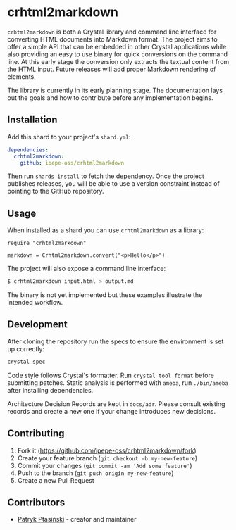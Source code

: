 # crhtml2markdown

`crhtml2markdown` is both a Crystal library and command line interface for
converting HTML documents into Markdown format. The project aims to offer a
simple API that can be embedded in other Crystal applications while also
providing an easy to use binary for quick conversions on the command line.
At this early stage the conversion only extracts the textual content from the
HTML input. Future releases will add proper Markdown rendering of elements.

The library is currently in its early planning stage. The documentation lays out
the goals and how to contribute before any implementation begins.

## Installation

Add this shard to your project's `shard.yml`:

```yaml
dependencies:
  crhtml2markdown:
    github: ipepe-oss/crhtml2markdown
```

Then run `shards install` to fetch the dependency. Once the project publishes
releases, you will be able to use a version constraint instead of pointing to
the GitHub repository.

## Usage

When installed as a shard you can use `crhtml2markdown` as a library:

```crystal
require "crhtml2markdown"

markdown = Crhtml2markdown.convert("<p>Hello</p>")
```

The project will also expose a command line interface:

```bash
$ crhtml2markdown input.html > output.md
```

The binary is not yet implemented but these examples illustrate the intended
workflow.

## Development

After cloning the repository run the specs to ensure the environment is set up
correctly:

```bash
crystal spec
```

Code style follows Crystal's formatter. Run `crystal tool format` before
submitting patches. Static analysis is performed with `ameba`, run `./bin/ameba`
after installing dependencies.

Architecture Decision Records are kept in `docs/adr`. Please consult existing
records and create a new one if your change introduces new decisions.

## Contributing

1. Fork it (<https://github.com/ipepe-oss/crhtml2markdown/fork>)
2. Create your feature branch (`git checkout -b my-new-feature`)
3. Commit your changes (`git commit -am 'Add some feature'`)
4. Push to the branch (`git push origin my-new-feature`)
5. Create a new Pull Request

## Contributors

- [Patryk Ptasiński](https://github.com/ipepe-oss) - creator and maintainer
